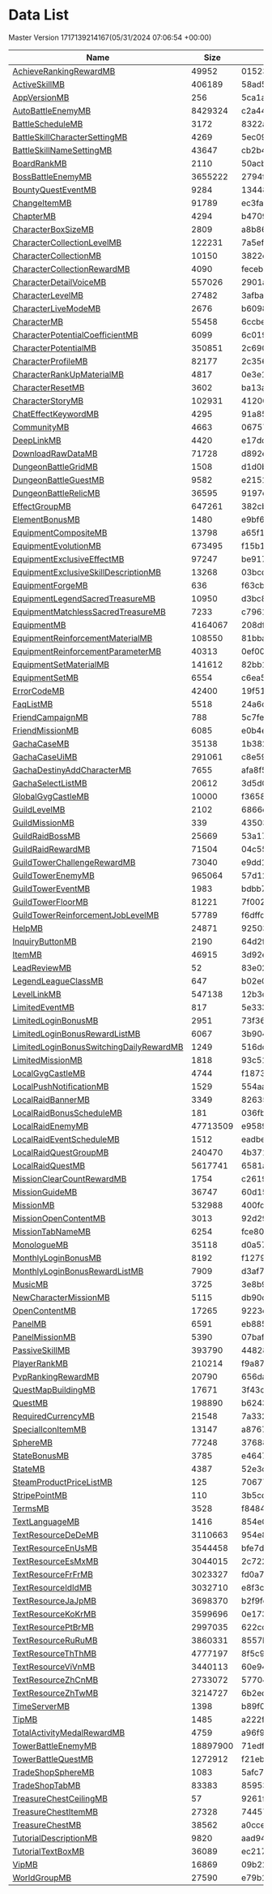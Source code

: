 # Data List
Master Version 1717139214167(05/31/2024 07:06:54 +00:00)

|Name|Size|Hash|Parsed Json|
|-|-|-|-|
|[AchieveRankingRewardMB](https://cdn-mememori.akamaized.net/master/prd1/version/1717139214167/AchieveRankingRewardMB) | 49952 | 01523ef15dbfe3abf7dc2c585faff683 | [AchieveRankingRewardMB.json](AchieveRankingRewardMB.json)|
|[ActiveSkillMB](https://cdn-mememori.akamaized.net/master/prd1/version/1717139214167/ActiveSkillMB) | 406189 | 58ad5ebd40a1a083467804f9f17bb25a | [ActiveSkillMB.json](ActiveSkillMB.json)|
|[AppVersionMB](https://cdn-mememori.akamaized.net/master/prd1/version/1717139214167/AppVersionMB) | 256 | 5ca1a8a4c9bd256db03019b7ce42efbf | [AppVersionMB.json](AppVersionMB.json)|
|[AutoBattleEnemyMB](https://cdn-mememori.akamaized.net/master/prd1/version/1717139214167/AutoBattleEnemyMB) | 8429324 | c2a448e6970169175bc26360f73ef24d | [AutoBattleEnemyMB.json](AutoBattleEnemyMB.json)|
|[BattleScheduleMB](https://cdn-mememori.akamaized.net/master/prd1/version/1717139214167/BattleScheduleMB) | 3172 | 8322a4c8c9bf2d27f4d7a12088820f46 | [BattleScheduleMB.json](BattleScheduleMB.json)|
|[BattleSkillCharacterSettingMB](https://cdn-mememori.akamaized.net/master/prd1/version/1717139214167/BattleSkillCharacterSettingMB) | 4269 | 5ec0923ec46dfb4fe89a726e94de2f57 | [BattleSkillCharacterSettingMB.json](BattleSkillCharacterSettingMB.json)|
|[BattleSkillNameSettingMB](https://cdn-mememori.akamaized.net/master/prd1/version/1717139214167/BattleSkillNameSettingMB) | 43647 | cb2b42b98ef333cc71edd77b75c85adf | [BattleSkillNameSettingMB.json](BattleSkillNameSettingMB.json)|
|[BoardRankMB](https://cdn-mememori.akamaized.net/master/prd1/version/1717139214167/BoardRankMB) | 2110 | 50acb30f646173fd80ee832a82ce8acd | [BoardRankMB.json](BoardRankMB.json)|
|[BossBattleEnemyMB](https://cdn-mememori.akamaized.net/master/prd1/version/1717139214167/BossBattleEnemyMB) | 3655222 | 2794fafaabf198bf81d7a7bc70f30dd9 | [BossBattleEnemyMB.json](BossBattleEnemyMB.json)|
|[BountyQuestEventMB](https://cdn-mememori.akamaized.net/master/prd1/version/1717139214167/BountyQuestEventMB) | 9284 | 134483efc0f8bac1ba05a54c24821a19 | [BountyQuestEventMB.json](BountyQuestEventMB.json)|
|[ChangeItemMB](https://cdn-mememori.akamaized.net/master/prd1/version/1717139214167/ChangeItemMB) | 91789 | ec3fa6be5d151481ec82c0c62ec65de4 | [ChangeItemMB.json](ChangeItemMB.json)|
|[ChapterMB](https://cdn-mememori.akamaized.net/master/prd1/version/1717139214167/ChapterMB) | 4294 | b470978b683419a1ab5437cc23cf4844 | [ChapterMB.json](ChapterMB.json)|
|[CharacterBoxSizeMB](https://cdn-mememori.akamaized.net/master/prd1/version/1717139214167/CharacterBoxSizeMB) | 2809 | a8b8682f5ce6e644c0ce613e8e249fad | [CharacterBoxSizeMB.json](CharacterBoxSizeMB.json)|
|[CharacterCollectionLevelMB](https://cdn-mememori.akamaized.net/master/prd1/version/1717139214167/CharacterCollectionLevelMB) | 122231 | 7a5ef72d7bcd445b2188542a69f1ac7c | [CharacterCollectionLevelMB.json](CharacterCollectionLevelMB.json)|
|[CharacterCollectionMB](https://cdn-mememori.akamaized.net/master/prd1/version/1717139214167/CharacterCollectionMB) | 10150 | 3822e9a35e115ec352a6c283a74cc52a | [CharacterCollectionMB.json](CharacterCollectionMB.json)|
|[CharacterCollectionRewardMB](https://cdn-mememori.akamaized.net/master/prd1/version/1717139214167/CharacterCollectionRewardMB) | 4090 | feceb1e5d6f2d5acbc03edd3826b870e | [CharacterCollectionRewardMB.json](CharacterCollectionRewardMB.json)|
|[CharacterDetailVoiceMB](https://cdn-mememori.akamaized.net/master/prd1/version/1717139214167/CharacterDetailVoiceMB) | 557026 | 2901a06350bdba59a9b8454fe7562d5d | [CharacterDetailVoiceMB.json](CharacterDetailVoiceMB.json)|
|[CharacterLevelMB](https://cdn-mememori.akamaized.net/master/prd1/version/1717139214167/CharacterLevelMB) | 27482 | 3afbab3ee63653e2b37187d446c937c5 | [CharacterLevelMB.json](CharacterLevelMB.json)|
|[CharacterLiveModeMB](https://cdn-mememori.akamaized.net/master/prd1/version/1717139214167/CharacterLiveModeMB) | 2676 | b6098e87da4746fb1d535f1ffef16b2a | [CharacterLiveModeMB.json](CharacterLiveModeMB.json)|
|[CharacterMB](https://cdn-mememori.akamaized.net/master/prd1/version/1717139214167/CharacterMB) | 55458 | 6ccbe802e39e3c3d0782dff013865019 | [CharacterMB.json](CharacterMB.json)|
|[CharacterPotentialCoefficientMB](https://cdn-mememori.akamaized.net/master/prd1/version/1717139214167/CharacterPotentialCoefficientMB) | 6099 | 6c0194d0d9bad3e5ec52bfb40e35b33c | [CharacterPotentialCoefficientMB.json](CharacterPotentialCoefficientMB.json)|
|[CharacterPotentialMB](https://cdn-mememori.akamaized.net/master/prd1/version/1717139214167/CharacterPotentialMB) | 350851 | 2c690c2114fc9846a921752535c3a525 | [CharacterPotentialMB.json](CharacterPotentialMB.json)|
|[CharacterProfileMB](https://cdn-mememori.akamaized.net/master/prd1/version/1717139214167/CharacterProfileMB) | 82177 | 2c356ae2e05f884815f4ac4d57d79315 | [CharacterProfileMB.json](CharacterProfileMB.json)|
|[CharacterRankUpMaterialMB](https://cdn-mememori.akamaized.net/master/prd1/version/1717139214167/CharacterRankUpMaterialMB) | 4817 | 0e3e19425207bede4a87ba8eaae88b47 | [CharacterRankUpMaterialMB.json](CharacterRankUpMaterialMB.json)|
|[CharacterResetMB](https://cdn-mememori.akamaized.net/master/prd1/version/1717139214167/CharacterResetMB) | 3602 | ba13afbebd06979e44a164a67518d831 | [CharacterResetMB.json](CharacterResetMB.json)|
|[CharacterStoryMB](https://cdn-mememori.akamaized.net/master/prd1/version/1717139214167/CharacterStoryMB) | 102931 | 4120055229955fb339ac937daee8169e | [CharacterStoryMB.json](CharacterStoryMB.json)|
|[ChatEffectKeywordMB](https://cdn-mememori.akamaized.net/master/prd1/version/1717139214167/ChatEffectKeywordMB) | 4295 | 91a85ff661b1c834bc9e7ed07a665dff | [ChatEffectKeywordMB.json](ChatEffectKeywordMB.json)|
|[CommunityMB](https://cdn-mememori.akamaized.net/master/prd1/version/1717139214167/CommunityMB) | 4663 | 06757a398fb4bb8eab27e895fb5ea3d4 | [CommunityMB.json](CommunityMB.json)|
|[DeepLinkMB](https://cdn-mememori.akamaized.net/master/prd1/version/1717139214167/DeepLinkMB) | 4420 | e17dc808ab6f1a12b5ef5c4bc93eace9 | [DeepLinkMB.json](DeepLinkMB.json)|
|[DownloadRawDataMB](https://cdn-mememori.akamaized.net/master/prd1/version/1717139214167/DownloadRawDataMB) | 71728 | d892e4b322989b38b153975dbe50479d | [DownloadRawDataMB.json](DownloadRawDataMB.json)|
|[DungeonBattleGridMB](https://cdn-mememori.akamaized.net/master/prd1/version/1717139214167/DungeonBattleGridMB) | 1508 | d1d0bb870c358c7985224e134155c50d | [DungeonBattleGridMB.json](DungeonBattleGridMB.json)|
|[DungeonBattleGuestMB](https://cdn-mememori.akamaized.net/master/prd1/version/1717139214167/DungeonBattleGuestMB) | 9582 | e2151c4701c26b80bda66880a18fac60 | [DungeonBattleGuestMB.json](DungeonBattleGuestMB.json)|
|[DungeonBattleRelicMB](https://cdn-mememori.akamaized.net/master/prd1/version/1717139214167/DungeonBattleRelicMB) | 36595 | 9197d3d5205bcf4f157636b68e5924e2 | [DungeonBattleRelicMB.json](DungeonBattleRelicMB.json)|
|[EffectGroupMB](https://cdn-mememori.akamaized.net/master/prd1/version/1717139214167/EffectGroupMB) | 647261 | 382cba75903229d8c39806e1943513a4 | [EffectGroupMB.json](EffectGroupMB.json)|
|[ElementBonusMB](https://cdn-mememori.akamaized.net/master/prd1/version/1717139214167/ElementBonusMB) | 1480 | e9bf6e553b877c54fcaf45f6909340e5 | [ElementBonusMB.json](ElementBonusMB.json)|
|[EquipmentCompositeMB](https://cdn-mememori.akamaized.net/master/prd1/version/1717139214167/EquipmentCompositeMB) | 13798 | a65f15766178740eceac41c6b4d1290f | [EquipmentCompositeMB.json](EquipmentCompositeMB.json)|
|[EquipmentEvolutionMB](https://cdn-mememori.akamaized.net/master/prd1/version/1717139214167/EquipmentEvolutionMB) | 673495 | f15b161293a3d3c6f35b4fbb3c614a57 | [EquipmentEvolutionMB.json](EquipmentEvolutionMB.json)|
|[EquipmentExclusiveEffectMB](https://cdn-mememori.akamaized.net/master/prd1/version/1717139214167/EquipmentExclusiveEffectMB) | 97247 | be917cacbc68c3b3d5ca5a0e14ccac69 | [EquipmentExclusiveEffectMB.json](EquipmentExclusiveEffectMB.json)|
|[EquipmentExclusiveSkillDescriptionMB](https://cdn-mememori.akamaized.net/master/prd1/version/1717139214167/EquipmentExclusiveSkillDescriptionMB) | 13268 | 03bcdc8bc095790c96bd0ce5a43bd042 | [EquipmentExclusiveSkillDescriptionMB.json](EquipmentExclusiveSkillDescriptionMB.json)|
|[EquipmentForgeMB](https://cdn-mememori.akamaized.net/master/prd1/version/1717139214167/EquipmentForgeMB) | 636 | f63cb4e20c64145b75678f2c3970f73b | [EquipmentForgeMB.json](EquipmentForgeMB.json)|
|[EquipmentLegendSacredTreasureMB](https://cdn-mememori.akamaized.net/master/prd1/version/1717139214167/EquipmentLegendSacredTreasureMB) | 10950 | d3bc815ca981d850d58b8fe7939a22dc | [EquipmentLegendSacredTreasureMB.json](EquipmentLegendSacredTreasureMB.json)|
|[EquipmentMatchlessSacredTreasureMB](https://cdn-mememori.akamaized.net/master/prd1/version/1717139214167/EquipmentMatchlessSacredTreasureMB) | 7233 | c79619709504910611ff437c19b77849 | [EquipmentMatchlessSacredTreasureMB.json](EquipmentMatchlessSacredTreasureMB.json)|
|[EquipmentMB](https://cdn-mememori.akamaized.net/master/prd1/version/1717139214167/EquipmentMB) | 4164067 | 208df3a2532e5a5c9519494d0c32a484 | [EquipmentMB.json](EquipmentMB.json)|
|[EquipmentReinforcementMaterialMB](https://cdn-mememori.akamaized.net/master/prd1/version/1717139214167/EquipmentReinforcementMaterialMB) | 108550 | 81bba9b94a71d6a21a37382128c27fa1 | [EquipmentReinforcementMaterialMB.json](EquipmentReinforcementMaterialMB.json)|
|[EquipmentReinforcementParameterMB](https://cdn-mememori.akamaized.net/master/prd1/version/1717139214167/EquipmentReinforcementParameterMB) | 40313 | 0ef00d0562b6da10ad3c906d3ff55a53 | [EquipmentReinforcementParameterMB.json](EquipmentReinforcementParameterMB.json)|
|[EquipmentSetMaterialMB](https://cdn-mememori.akamaized.net/master/prd1/version/1717139214167/EquipmentSetMaterialMB) | 141612 | 82bb1cfd6f66cc3b4f08f221f6af15f5 | [EquipmentSetMaterialMB.json](EquipmentSetMaterialMB.json)|
|[EquipmentSetMB](https://cdn-mememori.akamaized.net/master/prd1/version/1717139214167/EquipmentSetMB) | 6554 | c6ea5f7754dc9d4c3441d2f13274eaaa | [EquipmentSetMB.json](EquipmentSetMB.json)|
|[ErrorCodeMB](https://cdn-mememori.akamaized.net/master/prd1/version/1717139214167/ErrorCodeMB) | 42400 | 19f516ec5fe4e15a4ea0fed3e27cf932 | [ErrorCodeMB.json](ErrorCodeMB.json)|
|[FaqListMB](https://cdn-mememori.akamaized.net/master/prd1/version/1717139214167/FaqListMB) | 5518 | 24a6d4c90e139d0e98bce12600bb8710 | [FaqListMB.json](FaqListMB.json)|
|[FriendCampaignMB](https://cdn-mememori.akamaized.net/master/prd1/version/1717139214167/FriendCampaignMB) | 788 | 5c7fef7b091bc50324417abdcee37925 | [FriendCampaignMB.json](FriendCampaignMB.json)|
|[FriendMissionMB](https://cdn-mememori.akamaized.net/master/prd1/version/1717139214167/FriendMissionMB) | 6085 | e0b4eb519876a899b53cc310bafa0548 | [FriendMissionMB.json](FriendMissionMB.json)|
|[GachaCaseMB](https://cdn-mememori.akamaized.net/master/prd1/version/1717139214167/GachaCaseMB) | 35138 | 1b38202b6f17c58cf07d6d2b058d7071 | [GachaCaseMB.json](GachaCaseMB.json)|
|[GachaCaseUiMB](https://cdn-mememori.akamaized.net/master/prd1/version/1717139214167/GachaCaseUiMB) | 291061 | c8e59afe41b8638bcb333cd242249c8e | [GachaCaseUiMB.json](GachaCaseUiMB.json)|
|[GachaDestinyAddCharacterMB](https://cdn-mememori.akamaized.net/master/prd1/version/1717139214167/GachaDestinyAddCharacterMB) | 7655 | afa8f5c39a0b9a5c091c3ecf45deb0a6 | [GachaDestinyAddCharacterMB.json](GachaDestinyAddCharacterMB.json)|
|[GachaSelectListMB](https://cdn-mememori.akamaized.net/master/prd1/version/1717139214167/GachaSelectListMB) | 20612 | 3d5d0a6318557e5f536c46312e9eca46 | [GachaSelectListMB.json](GachaSelectListMB.json)|
|[GlobalGvgCastleMB](https://cdn-mememori.akamaized.net/master/prd1/version/1717139214167/GlobalGvgCastleMB) | 10000 | f3658568a1d613e3c56998853a67930d | [GlobalGvgCastleMB.json](GlobalGvgCastleMB.json)|
|[GuildLevelMB](https://cdn-mememori.akamaized.net/master/prd1/version/1717139214167/GuildLevelMB) | 2102 | 6866eef799fdd7bc19fdaf7926e0c0a2 | [GuildLevelMB.json](GuildLevelMB.json)|
|[GuildMissionMB](https://cdn-mememori.akamaized.net/master/prd1/version/1717139214167/GuildMissionMB) | 339 | 43503bd6f9c23db34b67c050c107166f | [GuildMissionMB.json](GuildMissionMB.json)|
|[GuildRaidBossMB](https://cdn-mememori.akamaized.net/master/prd1/version/1717139214167/GuildRaidBossMB) | 25669 | 53a178068df4e4a948eb5779eda45408 | [GuildRaidBossMB.json](GuildRaidBossMB.json)|
|[GuildRaidRewardMB](https://cdn-mememori.akamaized.net/master/prd1/version/1717139214167/GuildRaidRewardMB) | 71504 | 04c55212f131d1748e45a0796431dbfb | [GuildRaidRewardMB.json](GuildRaidRewardMB.json)|
|[GuildTowerChallengeRewardMB](https://cdn-mememori.akamaized.net/master/prd1/version/1717139214167/GuildTowerChallengeRewardMB) | 73040 | e9dd1a6d7aec9a8ef65dee2beec3ea8f | [GuildTowerChallengeRewardMB.json](GuildTowerChallengeRewardMB.json)|
|[GuildTowerEnemyMB](https://cdn-mememori.akamaized.net/master/prd1/version/1717139214167/GuildTowerEnemyMB) | 965064 | 57d129ba894b199199a07cb551a3a930 | [GuildTowerEnemyMB.json](GuildTowerEnemyMB.json)|
|[GuildTowerEventMB](https://cdn-mememori.akamaized.net/master/prd1/version/1717139214167/GuildTowerEventMB) | 1983 | bdbb7e037703bd1ee9c891b4c2bd50f1 | [GuildTowerEventMB.json](GuildTowerEventMB.json)|
|[GuildTowerFloorMB](https://cdn-mememori.akamaized.net/master/prd1/version/1717139214167/GuildTowerFloorMB) | 81221 | 7f00279bb9b5a48554e3f1661c09c68c | [GuildTowerFloorMB.json](GuildTowerFloorMB.json)|
|[GuildTowerReinforcementJobLevelMB](https://cdn-mememori.akamaized.net/master/prd1/version/1717139214167/GuildTowerReinforcementJobLevelMB) | 57789 | f6dffdc108b81699de01fc67f114bcad | [GuildTowerReinforcementJobLevelMB.json](GuildTowerReinforcementJobLevelMB.json)|
|[HelpMB](https://cdn-mememori.akamaized.net/master/prd1/version/1717139214167/HelpMB) | 24871 | 92503f62e26159934eccb6186fecf51c | [HelpMB.json](HelpMB.json)|
|[InquiryButtonMB](https://cdn-mememori.akamaized.net/master/prd1/version/1717139214167/InquiryButtonMB) | 2190 | 64d2fa4011342931712e8917e14b6857 | [InquiryButtonMB.json](InquiryButtonMB.json)|
|[ItemMB](https://cdn-mememori.akamaized.net/master/prd1/version/1717139214167/ItemMB) | 46915 | 3d92e89a8fd82d1c97c3e49471872960 | [ItemMB.json](ItemMB.json)|
|[LeadReviewMB](https://cdn-mememori.akamaized.net/master/prd1/version/1717139214167/LeadReviewMB) | 52 | 83e028f348df8347e115f132b3e4d34f | [LeadReviewMB.json](LeadReviewMB.json)|
|[LegendLeagueClassMB](https://cdn-mememori.akamaized.net/master/prd1/version/1717139214167/LegendLeagueClassMB) | 647 | b02e0d031673d4e803abc4c5ad88ff34 | [LegendLeagueClassMB.json](LegendLeagueClassMB.json)|
|[LevelLinkMB](https://cdn-mememori.akamaized.net/master/prd1/version/1717139214167/LevelLinkMB) | 547138 | 12b3dbb0965d44b967bfeec3703fad3c | [LevelLinkMB.json](LevelLinkMB.json)|
|[LimitedEventMB](https://cdn-mememori.akamaized.net/master/prd1/version/1717139214167/LimitedEventMB) | 817 | 5e333ca6afd030044c2383b730e54cbc | [LimitedEventMB.json](LimitedEventMB.json)|
|[LimitedLoginBonusMB](https://cdn-mememori.akamaized.net/master/prd1/version/1717139214167/LimitedLoginBonusMB) | 2951 | 73f36cd3e6fbc39204ae9f9c6b462979 | [LimitedLoginBonusMB.json](LimitedLoginBonusMB.json)|
|[LimitedLoginBonusRewardListMB](https://cdn-mememori.akamaized.net/master/prd1/version/1717139214167/LimitedLoginBonusRewardListMB) | 6067 | 3b904f69bf7da8894079bb941c43a588 | [LimitedLoginBonusRewardListMB.json](LimitedLoginBonusRewardListMB.json)|
|[LimitedLoginBonusSwitchingDailyRewardMB](https://cdn-mememori.akamaized.net/master/prd1/version/1717139214167/LimitedLoginBonusSwitchingDailyRewardMB) | 1249 | 516dd3e827a52a41449fc3d54edf076f | [LimitedLoginBonusSwitchingDailyRewardMB.json](LimitedLoginBonusSwitchingDailyRewardMB.json)|
|[LimitedMissionMB](https://cdn-mememori.akamaized.net/master/prd1/version/1717139214167/LimitedMissionMB) | 1818 | 93c51b6a4021042bfb84e883ad53a949 | [LimitedMissionMB.json](LimitedMissionMB.json)|
|[LocalGvgCastleMB](https://cdn-mememori.akamaized.net/master/prd1/version/1717139214167/LocalGvgCastleMB) | 4744 | f18738c6617ae5163fbdacfd216532fd | [LocalGvgCastleMB.json](LocalGvgCastleMB.json)|
|[LocalPushNotificationMB](https://cdn-mememori.akamaized.net/master/prd1/version/1717139214167/LocalPushNotificationMB) | 1529 | 554aae54c3ebd71e726a5682aa09d424 | [LocalPushNotificationMB.json](LocalPushNotificationMB.json)|
|[LocalRaidBannerMB](https://cdn-mememori.akamaized.net/master/prd1/version/1717139214167/LocalRaidBannerMB) | 3349 | 8263515dfe613dc347acb3509037a3f7 | [LocalRaidBannerMB.json](LocalRaidBannerMB.json)|
|[LocalRaidBonusScheduleMB](https://cdn-mememori.akamaized.net/master/prd1/version/1717139214167/LocalRaidBonusScheduleMB) | 181 | 036fbfe7f56c7f8d1818e2cc25ee9cad | [LocalRaidBonusScheduleMB.json](LocalRaidBonusScheduleMB.json)|
|[LocalRaidEnemyMB](https://cdn-mememori.akamaized.net/master/prd1/version/1717139214167/LocalRaidEnemyMB) | 47713509 | e95894dbb3d40518af52e56839998ff0 | [LocalRaidEnemyMB.json](LocalRaidEnemyMB.json)|
|[LocalRaidEventScheduleMB](https://cdn-mememori.akamaized.net/master/prd1/version/1717139214167/LocalRaidEventScheduleMB) | 1512 | eadbe69091cf02cfee0bd5ab008c14f9 | [LocalRaidEventScheduleMB.json](LocalRaidEventScheduleMB.json)|
|[LocalRaidQuestGroupMB](https://cdn-mememori.akamaized.net/master/prd1/version/1717139214167/LocalRaidQuestGroupMB) | 240470 | 4b37171cdea82d0d7661ba4d6fef95b0 | [LocalRaidQuestGroupMB.json](LocalRaidQuestGroupMB.json)|
|[LocalRaidQuestMB](https://cdn-mememori.akamaized.net/master/prd1/version/1717139214167/LocalRaidQuestMB) | 5617741 | 6581ac83f566feed0e00e70888bed8a6 | [LocalRaidQuestMB.json](LocalRaidQuestMB.json)|
|[MissionClearCountRewardMB](https://cdn-mememori.akamaized.net/master/prd1/version/1717139214167/MissionClearCountRewardMB) | 1754 | c261960bcbb3023dcb6bd5c1cc560dec | [MissionClearCountRewardMB.json](MissionClearCountRewardMB.json)|
|[MissionGuideMB](https://cdn-mememori.akamaized.net/master/prd1/version/1717139214167/MissionGuideMB) | 36747 | 60d15603284ff07bce4963d7df237b47 | [MissionGuideMB.json](MissionGuideMB.json)|
|[MissionMB](https://cdn-mememori.akamaized.net/master/prd1/version/1717139214167/MissionMB) | 532988 | 400fdd36148d7308b32d96557fe3ac4a | [MissionMB.json](MissionMB.json)|
|[MissionOpenContentMB](https://cdn-mememori.akamaized.net/master/prd1/version/1717139214167/MissionOpenContentMB) | 3013 | 92d29661208485672151da05bc75aabf | [MissionOpenContentMB.json](MissionOpenContentMB.json)|
|[MissionTabNameMB](https://cdn-mememori.akamaized.net/master/prd1/version/1717139214167/MissionTabNameMB) | 6254 | fce80ebf6ded78fbfd8c109276ba6ba8 | [MissionTabNameMB.json](MissionTabNameMB.json)|
|[MonologueMB](https://cdn-mememori.akamaized.net/master/prd1/version/1717139214167/MonologueMB) | 35118 | d0a5764cdc5b8467888800f3e67cf13a | [MonologueMB.json](MonologueMB.json)|
|[MonthlyLoginBonusMB](https://cdn-mememori.akamaized.net/master/prd1/version/1717139214167/MonthlyLoginBonusMB) | 8192 | f127927f872116afeb603d16328c987c | [MonthlyLoginBonusMB.json](MonthlyLoginBonusMB.json)|
|[MonthlyLoginBonusRewardListMB](https://cdn-mememori.akamaized.net/master/prd1/version/1717139214167/MonthlyLoginBonusRewardListMB) | 7909 | d3af7fc6f6a60ec35ec9e1b9fde2bb1d | [MonthlyLoginBonusRewardListMB.json](MonthlyLoginBonusRewardListMB.json)|
|[MusicMB](https://cdn-mememori.akamaized.net/master/prd1/version/1717139214167/MusicMB) | 3725 | 3e8b955b3ffa5b0f5f14c399b5f55dbc | [MusicMB.json](MusicMB.json)|
|[NewCharacterMissionMB](https://cdn-mememori.akamaized.net/master/prd1/version/1717139214167/NewCharacterMissionMB) | 5115 | db90dc0c4cbbd6d6d7a242e5283b32af | [NewCharacterMissionMB.json](NewCharacterMissionMB.json)|
|[OpenContentMB](https://cdn-mememori.akamaized.net/master/prd1/version/1717139214167/OpenContentMB) | 17265 | 9223edebda8a11bfe63c216cab6e2e62 | [OpenContentMB.json](OpenContentMB.json)|
|[PanelMB](https://cdn-mememori.akamaized.net/master/prd1/version/1717139214167/PanelMB) | 6591 | eb885afb6362532004047cea74898046 | [PanelMB.json](PanelMB.json)|
|[PanelMissionMB](https://cdn-mememori.akamaized.net/master/prd1/version/1717139214167/PanelMissionMB) | 5390 | 07baf90131fd83b5583d4be49443f4b8 | [PanelMissionMB.json](PanelMissionMB.json)|
|[PassiveSkillMB](https://cdn-mememori.akamaized.net/master/prd1/version/1717139214167/PassiveSkillMB) | 393790 | 44828dca12749ab6937d0eeab9db364f | [PassiveSkillMB.json](PassiveSkillMB.json)|
|[PlayerRankMB](https://cdn-mememori.akamaized.net/master/prd1/version/1717139214167/PlayerRankMB) | 210214 | f9a87d95aaa03c5e80d1fc543bab087a | [PlayerRankMB.json](PlayerRankMB.json)|
|[PvpRankingRewardMB](https://cdn-mememori.akamaized.net/master/prd1/version/1717139214167/PvpRankingRewardMB) | 20790 | 656da69564146f7ec5e388064ff2f373 | [PvpRankingRewardMB.json](PvpRankingRewardMB.json)|
|[QuestMapBuildingMB](https://cdn-mememori.akamaized.net/master/prd1/version/1717139214167/QuestMapBuildingMB) | 17671 | 3f43c1d55d7143220f6a7fc7ef322084 | [QuestMapBuildingMB.json](QuestMapBuildingMB.json)|
|[QuestMB](https://cdn-mememori.akamaized.net/master/prd1/version/1717139214167/QuestMB) | 198890 | b62439e023a1ca63a00025d2eee675b9 | [QuestMB.json](QuestMB.json)|
|[RequiredCurrencyMB](https://cdn-mememori.akamaized.net/master/prd1/version/1717139214167/RequiredCurrencyMB) | 21548 | 7a33242ce3863ecdafd0d4240921b3ff | [RequiredCurrencyMB.json](RequiredCurrencyMB.json)|
|[SpecialIconItemMB](https://cdn-mememori.akamaized.net/master/prd1/version/1717139214167/SpecialIconItemMB) | 13147 | a876759d6a4c3ad0a0d9baf0aa78594a | [SpecialIconItemMB.json](SpecialIconItemMB.json)|
|[SphereMB](https://cdn-mememori.akamaized.net/master/prd1/version/1717139214167/SphereMB) | 77248 | 3768825d4fbee44fd4a61b2dca738764 | [SphereMB.json](SphereMB.json)|
|[StateBonusMB](https://cdn-mememori.akamaized.net/master/prd1/version/1717139214167/StateBonusMB) | 3785 | e46475daf9ff90b52e34875adaf15e28 | [StateBonusMB.json](StateBonusMB.json)|
|[StateMB](https://cdn-mememori.akamaized.net/master/prd1/version/1717139214167/StateMB) | 4387 | 52e3c5282105515081694b59dfc17860 | [StateMB.json](StateMB.json)|
|[SteamProductPriceListMB](https://cdn-mememori.akamaized.net/master/prd1/version/1717139214167/SteamProductPriceListMB) | 125 | 706776b71597ecfda2b9ec59e38e38e8 | [SteamProductPriceListMB.json](SteamProductPriceListMB.json)|
|[StripePointMB](https://cdn-mememori.akamaized.net/master/prd1/version/1717139214167/StripePointMB) | 110 | 3b5cd6cfeba52744b8ee7510b64962f5 | [StripePointMB.json](StripePointMB.json)|
|[TermsMB](https://cdn-mememori.akamaized.net/master/prd1/version/1717139214167/TermsMB) | 3528 | f8484875bb083bdc5ad586e2b890b9f3 | [TermsMB.json](TermsMB.json)|
|[TextLanguageMB](https://cdn-mememori.akamaized.net/master/prd1/version/1717139214167/TextLanguageMB) | 1416 | 854e025d0c06091f4fbe252b16557daa | [TextLanguageMB.json](TextLanguageMB.json)|
|[TextResourceDeDeMB](https://cdn-mememori.akamaized.net/master/prd1/version/1717139214167/TextResourceDeDeMB) | 3110663 | 954e8fd9b1d393f979f967896aacfa95 | [TextResourceDeDeMB.json](TextResourceDeDeMB.json)|
|[TextResourceEnUsMB](https://cdn-mememori.akamaized.net/master/prd1/version/1717139214167/TextResourceEnUsMB) | 3544458 | bfe7dc393986f777b3babfb3a51f8e30 | [TextResourceEnUsMB.json](TextResourceEnUsMB.json)|
|[TextResourceEsMxMB](https://cdn-mememori.akamaized.net/master/prd1/version/1717139214167/TextResourceEsMxMB) | 3044015 | 2c722dfd830a697d44f2ffde9da2bbaa | [TextResourceEsMxMB.json](TextResourceEsMxMB.json)|
|[TextResourceFrFrMB](https://cdn-mememori.akamaized.net/master/prd1/version/1717139214167/TextResourceFrFrMB) | 3023327 | fd0a79426d453eca0d04c9d29c9047d5 | [TextResourceFrFrMB.json](TextResourceFrFrMB.json)|
|[TextResourceIdIdMB](https://cdn-mememori.akamaized.net/master/prd1/version/1717139214167/TextResourceIdIdMB) | 3032710 | e8f3c43fac195e2cfb9c90a785ce51b3 | [TextResourceIdIdMB.json](TextResourceIdIdMB.json)|
|[TextResourceJaJpMB](https://cdn-mememori.akamaized.net/master/prd1/version/1717139214167/TextResourceJaJpMB) | 3698370 | b2f9fe5d4dfbaf8cf9ac435421a1fbde | [TextResourceJaJpMB.json](TextResourceJaJpMB.json)|
|[TextResourceKoKrMB](https://cdn-mememori.akamaized.net/master/prd1/version/1717139214167/TextResourceKoKrMB) | 3599696 | 0e173c4834c89ca0e91cbdf1712b603f | [TextResourceKoKrMB.json](TextResourceKoKrMB.json)|
|[TextResourcePtBrMB](https://cdn-mememori.akamaized.net/master/prd1/version/1717139214167/TextResourcePtBrMB) | 2997035 | 622cc67921505ef8a80d4b09ac466348 | [TextResourcePtBrMB.json](TextResourcePtBrMB.json)|
|[TextResourceRuRuMB](https://cdn-mememori.akamaized.net/master/prd1/version/1717139214167/TextResourceRuRuMB) | 3860331 | 8557b80db0ace9e1e32af1a0ea7c7ea4 | [TextResourceRuRuMB.json](TextResourceRuRuMB.json)|
|[TextResourceThThMB](https://cdn-mememori.akamaized.net/master/prd1/version/1717139214167/TextResourceThThMB) | 4777197 | 8f5c95a0dde4caf161f51026e952e231 | [TextResourceThThMB.json](TextResourceThThMB.json)|
|[TextResourceViVnMB](https://cdn-mememori.akamaized.net/master/prd1/version/1717139214167/TextResourceViVnMB) | 3440113 | 60e941c2752aebe940b1a8bb7e307314 | [TextResourceViVnMB.json](TextResourceViVnMB.json)|
|[TextResourceZhCnMB](https://cdn-mememori.akamaized.net/master/prd1/version/1717139214167/TextResourceZhCnMB) | 2733072 | 57704fa96555bbbe08e5e382b0e9da44 | [TextResourceZhCnMB.json](TextResourceZhCnMB.json)|
|[TextResourceZhTwMB](https://cdn-mememori.akamaized.net/master/prd1/version/1717139214167/TextResourceZhTwMB) | 3214727 | 6b2ed4a78bc08cb82fde738ea1dc1499 | [TextResourceZhTwMB.json](TextResourceZhTwMB.json)|
|[TimeServerMB](https://cdn-mememori.akamaized.net/master/prd1/version/1717139214167/TimeServerMB) | 1398 | b89f011a66251615978289ef3efb9d4a | [TimeServerMB.json](TimeServerMB.json)|
|[TipMB](https://cdn-mememori.akamaized.net/master/prd1/version/1717139214167/TipMB) | 1485 | a222f8fb1bbda2ec33db1fccdd70680c | [TipMB.json](TipMB.json)|
|[TotalActivityMedalRewardMB](https://cdn-mememori.akamaized.net/master/prd1/version/1717139214167/TotalActivityMedalRewardMB) | 4759 | a96f987aa9db6a964a8fe603493c8e46 | [TotalActivityMedalRewardMB.json](TotalActivityMedalRewardMB.json)|
|[TowerBattleEnemyMB](https://cdn-mememori.akamaized.net/master/prd1/version/1717139214167/TowerBattleEnemyMB) | 18897900 | 71edf124d78b5a085a7dcd120b3917af | [TowerBattleEnemyMB.json](TowerBattleEnemyMB.json)|
|[TowerBattleQuestMB](https://cdn-mememori.akamaized.net/master/prd1/version/1717139214167/TowerBattleQuestMB) | 1272912 | f21eb8325cb0729be8b4cb7a96297313 | [TowerBattleQuestMB.json](TowerBattleQuestMB.json)|
|[TradeShopSphereMB](https://cdn-mememori.akamaized.net/master/prd1/version/1717139214167/TradeShopSphereMB) | 1083 | 5afc70d62906311a1cf81940d2a62fb3 | [TradeShopSphereMB.json](TradeShopSphereMB.json)|
|[TradeShopTabMB](https://cdn-mememori.akamaized.net/master/prd1/version/1717139214167/TradeShopTabMB) | 83383 | 85953edcf25c2deb44aa66dc0199be8d | [TradeShopTabMB.json](TradeShopTabMB.json)|
|[TreasureChestCeilingMB](https://cdn-mememori.akamaized.net/master/prd1/version/1717139214167/TreasureChestCeilingMB) | 57 | 9261f7876b178ce3055e3e0672156e64 | [TreasureChestCeilingMB.json](TreasureChestCeilingMB.json)|
|[TreasureChestItemMB](https://cdn-mememori.akamaized.net/master/prd1/version/1717139214167/TreasureChestItemMB) | 27328 | 74457675c527f0f7186abb17e341f408 | [TreasureChestItemMB.json](TreasureChestItemMB.json)|
|[TreasureChestMB](https://cdn-mememori.akamaized.net/master/prd1/version/1717139214167/TreasureChestMB) | 38562 | a0cce0015ae03466f5c8cdcf4546d25b | [TreasureChestMB.json](TreasureChestMB.json)|
|[TutorialDescriptionMB](https://cdn-mememori.akamaized.net/master/prd1/version/1717139214167/TutorialDescriptionMB) | 9820 | aad94aca328e1d49e370f44d7623c056 | [TutorialDescriptionMB.json](TutorialDescriptionMB.json)|
|[TutorialTextBoxMB](https://cdn-mememori.akamaized.net/master/prd1/version/1717139214167/TutorialTextBoxMB) | 36089 | ec217438b4d0fe2e52e17c1d17ebb358 | [TutorialTextBoxMB.json](TutorialTextBoxMB.json)|
|[VipMB](https://cdn-mememori.akamaized.net/master/prd1/version/1717139214167/VipMB) | 16869 | 09b22a7cd4fc7c6e8b8a432b9812b23f | [VipMB.json](VipMB.json)|
|[WorldGroupMB](https://cdn-mememori.akamaized.net/master/prd1/version/1717139214167/WorldGroupMB) | 27590 | e79b1bf614decb9e9ae853129d030f69 | [WorldGroupMB.json](WorldGroupMB.json)|
